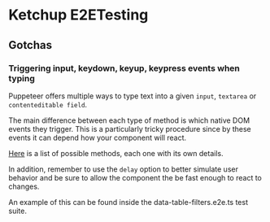 # Ketchup E2ETesting

## Gotchas

### Triggering input, keydown, keyup, keypress events when typing

Puppeteer offers multiple ways to type text into a given `input`, `textarea` or `contenteditable field`.

The main difference between each type of method is which native DOM events they trigger.
This is a particularly tricky procedure since by these events it can depend how your component will react.

[Here](https://pptr.dev/#?product=Puppeteer&version=v1.20.0&show=api-keyboardpresskey-options)
is a list of possible methods, each one with its own details.

In addition, remember to use the `delay` option to better simulate user behavior and be sure to allow the component
the be fast enough to react to changes.

An example of this can be found inside the data-table-filters.e2e.ts test suite.